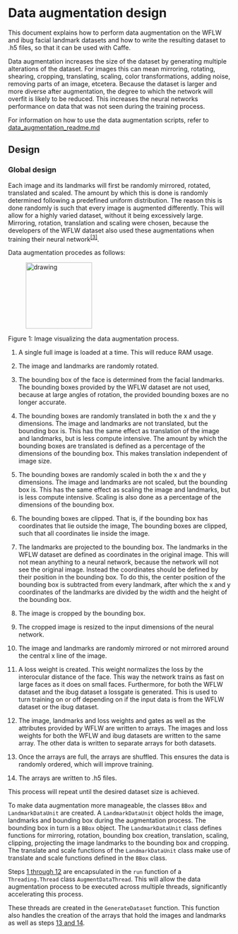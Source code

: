 # Data augmentation design

This document explains how to perform data augmentation on the WFLW and ibug facial landmark datasets and how to write the resulting dataset to .h5 files, so that it can be used with Caffe.

Data augmentation increases the size of the dataset by generating multiple alterations of the dataset. For images this can mean mirroring, rotating, shearing, cropping, translating, scaling, color transformations, adding noise, removing parts of an image, etcetera. Because the dataset is larger and more diverse after augmentation, the degree to which the network will overfit is likely to be reduced. This increases the neural networks performance on data that was not seen during the training process.

For information on how to use the data augmentation scripts, refer to [data_augmentation_readme.md](data_augmentation_readme.md)


## Design

### Global design

Each image and its landmarks will first be randomly mirrored, rotated, translated and scaled. The amount by which this is done is randomly determined following a predefined uniform distribution. The reason this is done randomly is such that every image is augmented differently. This will allow for a highly varied dataset, without it being excessively large. Mirroring, rotation, translation and scaling were chosen, because the developers of the WFLW dataset also used these augmentations when training their neural network<sup><a href="#ref-3">[3]</a></sup>.

Data augmentation procedes as follows:
<a id="figure-1">
    <figure class="image">
        <a href="data_augmentation.png">
            <img src="data_augmentation.png" alt="drawing" width="150">
        </a>
    </figure>
</a>
Figure 1: Image visualizing the data augmentation process.

<a id="1-through-12"></a>

1. A single full image is loaded at a time. This will reduce RAM usage.
2. The image and landmarks are randomly rotated.
3. The bounding box of the face is determined from the facial landmarks. The bounding boxes provided by the WFLW dataset are not used, because at large angles of rotation, the provided bounding boxes are no longer accurate.
4. The bounding boxes are randomly translated in both the x and the y dimensions. The image and landmarks are not translated, but the bounding box is. This has the same effect as translation of the image and landmarks, but is less compute intensive. The amount by which the bounding boxes are translated is defined as a percentage of the dimensions of the bounding box. This makes translation independent of image size.
5. The bounding boxes are randomly scaled in both the x and the y dimensions.  The image and landmarks are not scaled, but the bounding box is. This has the same effect as scaling the image and landmarks, but is less compute intensive. Scaling is also done as a percentage of the dimensions of the bounding box.
6. The bounding boxes are clipped. That is, if the bounding box has coordinates that lie outside the image, The bounding boxes are clipped, such that all coordinates lie inside the image.
7. The landmarks are projected to the bounding box. The landmarks in the WFLW dataset are defined as coordinates in the original image. This will not mean anything to a neural network, because the network will not see the original image. Instead the coordinates should be defined by their position in the bounding box. To do this, the center position of the bounding box is subtracted from every landmark, after which the x and y coordinates of the landmarks are divided by the width and the height of the bounding box.
8. The image is cropped by the bounding box.
9. The cropped image is resized to the input dimensions of the neural network.
10. The image and landmarks are randomly mirrored or not mirrored around the central x line of the image.
11. A loss weight is created. This weight normalizes the loss by the interocular distance of the face. This way the network trains as fast on large faces as it does on small faces. Furthermore, for both the WFLW dataset and the ibug dataset a lossgate is generated. This is used to turn training on or off depending on if the input data is from the WFLW dataset or the ibug dataset.
12. The image, landmarks and loss weights and gates as well as the attributes provided by WFLW are written to arrays. The images and loss weights for both the WFLW and ibug datasets are written to the same array. The other data is written to separate arrays for both datasets. 
<a id="13-and-14"></a>

13. Once the arrays are full, the arrays are shuffled. This ensures the data is randomly ordered, which will improve training.
14. The arrays are written to .h5 files.

This process will repeat until the desired dataset size is achieved.

To make data augmentation more manageable, the classes `BBox` and `LandmarkDataUnit` are created. A `LandmarkDataUnit` object holds the image, landmarks and bounding box during the augmentation process. The bounding box in turn is a `BBox` object. The `LandmarkDataUnit` class defines functions for mirroring, rotation, bounding box creation, translation, scaling, clipping, projecting the image landmarks to the bounding box and cropping. The translate and scale functions of the `LandmarkDataUnit` class make use of translate and scale functions defined in the `BBox` class.

Steps [1 through 12](#1-through-12) are encapsulated in the `run` function of a `Threading.Thread` class `AugmentDataThread`. This will allow the data augmentation process to be executed across multiple threads, significantly accelerating this process.

These threads are created in the `GenerateDataset` function. This function also handles the creation of the arrays that hold the images and landmarks as well as steps [13 and 14](#13-and-14).
